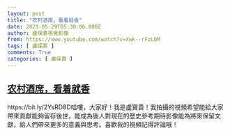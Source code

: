 ```yaml
---
layout: post
title: "农村酒席，看着就香"
date: 2023-05-29T05:30:06.000Z
author: 盧保貴視覺影像
from: https://www.youtube.com/watch?v=Xwk--rFzLbM
tags: [ 盧保貴 ]
comments: True
categories: [ 盧保貴 ]
---
```

<!--1685338206000-->
[农村酒席，看着就香](https://www.youtube.com/watch?v=Xwk--rFzLbM)
------

<div>
https://bit.ly/2YsRD8D哈嘍，大家好！我是盧寶貴！我拍攝的視頻希望能給大家帶來貢獻能夠留存後世，能成為後人對現在的歷史參考期待影像能為將來保留文獻，給人們帶來更多的意義與思考。喜歡我的視頻記得評論哦！
</div>
